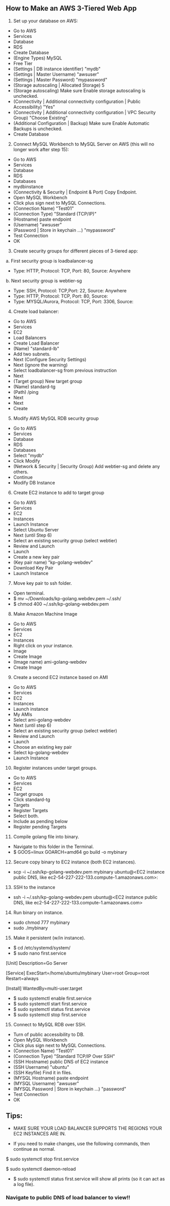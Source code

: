 ## How to Make an AWS 3-Tiered Web App

1. Set up your database on AWS:

* Go to AWS
* Services
* Database
* RDS
* Create Database
* (Engine Types) MySQL
* Free Tier
* (Settings | DB instance identifier) "mydb"
* (Settings | Master Username) "awsuser"
* (Settings | Master Password) "mypassword"
* (Storage autoscaling | Allocated Storage) 5
* (Storage autoscaling) Make sure Enable storage autoscaling is unchecked.
* (Connectivity | Additional connectivity configuration | Public Accessibility) "Yes"
* (Connectivity | Additional connectivity configuration | VPC Security Group) "Choose Existing"
* (Additional Configuration | Backup) Make sure Enable Automatic Backups is unchecked.
* Create Database

2. Connect MySQL Workbench to MySQL Server on AWS (this will no longer work after step 15):

* Go to AWS
* Services
* Database
* RDS
* Databases
* mydbinstance
* (Connectivity & Security | Endpoint & Port) Copy Endpoint.
* Open MySQL Workbench
* Click plus sign next to MySQL Connections.
* (Connection Name) "Test01"
* (Connection Type) "Standard (TCP/IP)"
* (Hostname) paste endpoint
* (Username) "awsuser"
* (Password | Store in keychain ...) "mypassword"
* Test Connection
* OK

3. Create security groups for different pieces of 3-tiered app:

a. First security group is loadbalancer-sg

* Type: HTTP, Protocol: TCP, Port: 80, Source: Anywhere

b. Next security group is webtier-sg

* Type: SSH, Protocol: TCP,Port: 22, Source: Anywhere
* Type: HTTP, Protocol: TCP, Port: 80, Source: <loadbalancer-sg group ID>
* Type: MYSQL/Aurora, Protocol: TCP, Port: 3306, Source: <webtier-sg group ID>

4. Create load balancer:

* Go to AWS
* Services
* EC2
* Load Balancers
* Create Load Balancer
* (Name) "standard-lb"
* Add two subnets.
* Next (Configure Security Settings)
* Next (ignore the warning)
* Select loadbalancer-sg from previous instruction
* Next
* (Target group) New target group
* (Name) standard-tg
* (Path) /ping
* Next
* Next
* Create

5. Modify AWS MySQL RDB security group

* Go to AWS
* Services
* Database
* RDS
* Databases
* Select "mydb"
* Click Modify
* (Network & Security | Security Group) Add webtier-sg and delete any others.
* Continue
* Modify DB Instance

6. Create EC2 instance to add to target group

* Go to AWS
* Services
* EC2
* Instances
* Launch Instance
* Select Ubuntu Server
* Next (until Step 6)
* Select an existing security group (select webtier)
* Review and Launch
* Launch
* Create a new key pair
* (Key pair name) "kp-golang-webdev"
* Download Key Pair
* Launch Instance

7. Move key pair to ssh folder.

* Open terminal.
* $ mv ~/Downloads/kp-golang.webdev.pem ~/.ssh/
* $ chmod 400 ~/.ssh/kp-golang-webdev.pem

8. Make Amazon Machine Image

* Go to AWS
* Services
* EC2
* Instances
* Right click on your instance.
* Image
* Create Image
* (Image name) ami-golang-webdev
* Create Image

9. Create a second EC2 instance based on AMI

* Go to AWS
* Services
* EC2
* Instances
* Launch instance
* My AMIs
* Select ami-golang-webdev
* Next (until step 6)
* Select an existing security group (select webtier)
* Review and Launch
* Launch
* Choose an existing key pair
* Select kp-golang-webdev
* Launch Instance

10. Register instances under target groups.

* Go to AWS
* Services
* EC2
* Target groups
* Click standard-tg
* Targets
* Register Targets
* Select both.
* Include as pending below
* Register pending Targets

11. Compile golang file into binary.

* Navigate to this folder in the Terminal.
* $ GOOS=linux GOARCH=amd64 go build -o mybinary

12. Secure copy binary to EC2 instance (both EC2 instances).

* scp -i ~/.ssh/kp-golang-webdev.pem mybinary ubuntu@<EC2 instance public DNS, like ec2-54-227-222-133.compute-1.amazonaws.com>:

13. SSH to the instance

* ssh -i ~/.ssh/kp-golang-webdev.pem ubuntu@<EC2 instance public DNS, like ec2-54-227-222-133.compute-1.amazonaws.com>

14. Run binary on instance.

* sudo chmod 777 mybinary
* sudo ./mybinary

15. Make it persistent (w/in instance).

* $ cd /etc/systemd/system/
* $ sudo nano first.service

[Unit]
Description=Go Server

[Service]
ExecStart=/home/ubuntu/mybinary
User=root
Group=root
Restart=always

[Install]
WantedBy=multi-user.target

* $ sudo systemctl enable first.service
* $ sudo systemctl start first.service
* $ sudo systemctl status first.service
* $ sudo systemctl stop first.service

15. Connect to MySQL RDB over SSH.

* Turn of public accessibility to DB.
* Open MySQL Workbench
* Click plus sign next to MySQL Connections.
* (Connection Name) "Test01"
* (Connection Type) "Standard TCP/IP Over SSH"
* (SSH Hostname) public DNS of EC2 instance
* (SSH Username) "ubuntu"
* (SSH Keyfile) Find it in files.
* (MYSQL Hostname) paste endpoint
* (MYSQL Username) "awsuser"
* (MYSQL Password | Store in keychain ...) "password"
* Test Connection
* OK


## Tips:

- MAKE SURE YOUR LOAD BALANCER SUPPORTS THE REGIONS YOUR EC2 INSTANCES ARE IN.

- If you need to make changes, use the following commands, then continue as normal.

$ sudo systemctl stop first.service

$ sudo systemctl daemon-reload

- $ sudo systemctl status first.service will show all prints (so it can act as a log file).

### Navigate to public DNS of load balancer to view!!
